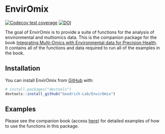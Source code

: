 
<!-- README.md is generated from README.Rmd. Please edit that file -->

# EnvirOmix

<!-- badges: start -->

[![Codecov test
coverage](https://codecov.io/gh/Goodrich-Lab/EnvirOmix/branch/main/graph/badge.svg)](https://app.codecov.io/gh/Goodrich-Lab/EnvirOmix?branch=main)
[![DOI](https://zenodo.org/badge/713083409.svg)](https://zenodo.org/badge/latestdoi/713083409)
<!-- badges: end -->

The goal of EnvirOmix is to provide a suite of functions for the
analysis of environmental and multiomics data. This is the companion
package for the book [Integrating Multi-Omics with Environmental data
for Precision Health](https://goodrich-lab.github.io/multiomics_book/).
It contains all of the functions and data required to run all of the
examples in the book.

## Installation

You can install EnvirOmix from
[GitHub](https://github.com/Goodrich-Lab/EnvirOmix) with:

``` r
# install.packages("devtools")
devtools::install_github("Goodrich-Lab/EnvirOmix")
```

## Examples

Please see the companion book (access
[here](https://goodrich-lab.github.io/multiomics_book/)) for detailed
examples of how to use the functions in this package.
